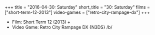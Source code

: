 +++
title = "2016-04-30: Saturday"
short_title = "30: Saturday"
films = ["short-term-12-2013"]
video-games = ["retro-city-rampage-dx"]
+++


* Film: Short Term 12 (2013) +
* Video Game: Retro City Rampage DX {N3DS} /b/